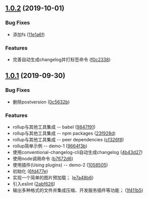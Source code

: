 ## [1.0.2](https://github.com/jiaoyanlin/npm-library-demo/compare/v1.0.1...v1.0.2) (2019-10-01)


### Bug Fixes

* 添加fs ([11e1a6f](https://github.com/jiaoyanlin/npm-library-demo/commit/11e1a6f))


### Features

* 完善自动生成changelog并打标签命令 ([f0c2338](https://github.com/jiaoyanlin/npm-library-demo/commit/f0c2338))



## [1.0.1](https://github.com/jiaoyanlin/npm-library-demo/compare/9664f3b...v1.0.1) (2019-09-30)


### Bug Fixes

* 删除postversion ([0c5632b](https://github.com/jiaoyanlin/npm-library-demo/commit/0c5632b))


### Features

* rollup与其他工具集成 -- babel ([9847f91](https://github.com/jiaoyanlin/npm-library-demo/commit/9847f91))
* rollup与其他工具集成 -- npm packages ([23f928d](https://github.com/jiaoyanlin/npm-library-demo/commit/23f928d))
* rollup与其他工具集成 -- peer dependencies ([cf326f8](https://github.com/jiaoyanlin/npm-library-demo/commit/cf326f8))
* rollup简单示例 -- demo-1 ([9664f3b](https://github.com/jiaoyanlin/npm-library-demo/commit/9664f3b))
* 使用conventional-changelog-cli自动生成changelog ([4b43d27](https://github.com/jiaoyanlin/npm-library-demo/commit/4b43d27))
* 使用node调用命令 ([b7672d6](https://github.com/jiaoyanlin/npm-library-demo/commit/b7672d6))
* 使用插件(Using plugins) -- demo-2 ([1058505](https://github.com/jiaoyanlin/npm-library-demo/commit/1058505))
* 初始化 ([6fd477e](https://github.com/jiaoyanlin/npm-library-demo/commit/6fd477e))
* 实现一个简单的图片预加载； ([e7a48b6](https://github.com/jiaoyanlin/npm-library-demo/commit/e7a48b6))
* 引入eslint ([2abf626](https://github.com/jiaoyanlin/npm-library-demo/commit/2abf626))
* 输出多种格式的文件并集成压缩、开发服务插件等功能； ([1f411b5](https://github.com/jiaoyanlin/npm-library-demo/commit/1f411b5))



